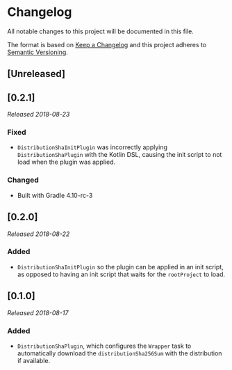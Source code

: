 # Changelog
All notable changes to this project will be documented in this file.

The format is based on [Keep a Changelog](http://keepachangelog.com/en/1.0.0/)
and this project adheres to [Semantic Versioning](http://semver.org/spec/v2.0.0.html).

## [Unreleased]

## [0.2.1]

_Released 2018-08-23_

### Fixed
- `DistributionShaInitPlugin` was incorrectly applying `DistributionShaPlugin`
  with the Kotlin DSL, causing the init script to not load when the plugin was
  applied.

### Changed
- Built with Gradle 4.10-rc-3

## [0.2.0]

_Released 2018-08-22_

### Added
- `DistributionShaInitPlugin` so the plugin can be applied in an init script,
  as opposed to having an init script that waits for the `rootProject` to load.

## [0.1.0]

_Released 2018-08-17_

### Added
- `DistributionShaPlugin`, which configures the `Wrapper` task to automatically
  download the `distributionSha256Sum` with the distribution if available.